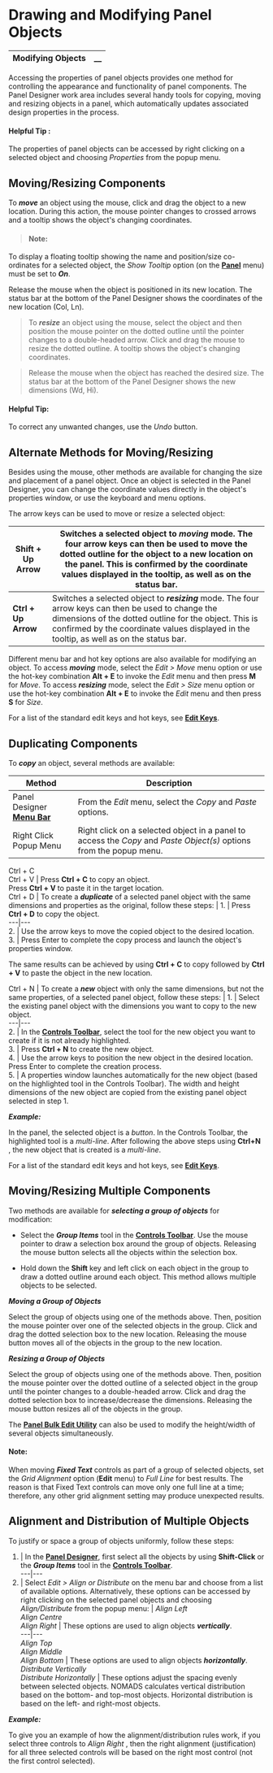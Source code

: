 # Drawing and Modifying Panel Objects   
  
**Modifying Objects** |  **__**  
---|---  
  
Accessing the properties of panel objects provides one method for controlling the appearance and functionality of panel components. The Panel Designer work area includes several handy tools for copying, moving and resizing objects in a panel, which automatically updates associated design properties in the process.

#### **Helpful Tip** :  
The properties of panel objects can be accessed by right clicking on a selected object and choosing _Properties_ from the popup menu.

## Moving/Resizing Components

To **_move_** an object using the mouse, click and drag the object to a new location. During this action, the mouse pointer changes to crossed arrows and a tooltip shows the object's changing coordinates.

> #### **Note:**  
To display a floating tooltip showing the name and position/size co-ordinates for a selected object, the _Show Tooltip_ option (on the **[Panel](../Work%20Area/Menu%20Options.htm#panelmenu)** menu) must be set to **_On_**.

Release the mouse when the object is positioned in its new location. The status bar at the bottom of the Panel Designer shows the coordinates of the new location (Col, Ln).

> To **_resize_** an object using the mouse, select the object and then position the mouse pointer on the dotted outline until the pointer changes to a double-headed arrow. Click and drag the mouse to resize the dotted outline. A tooltip shows the object's changing coordinates.

> Release the mouse when the object has reached the desired size. The status bar at the bottom of the Panel Designer shows the new dimensions (Wd, Hi).

#### **Helpful Tip:**  
To correct any unwanted changes, use the _Undo_ button.

## Alternate Methods for Moving/Resizing

Besides using the mouse, other methods are available for changing the size and placement of a panel object. Once an object is selected in the Panel Designer, you can change the coordinate values directly in the object's properties window, or use the keyboard and menu options.

The arrow keys can be used to move or resize a selected object:

**Shift + Up Arrow** |  Switches a selected object to **_moving_** mode. The four arrow keys can then be used to move the dotted outline for the object to a new location on the panel. This is confirmed by the coordinate values displayed in the tooltip, as well as on the status bar.  
---|---  
**Ctrl + Up Arrow** |  Switches a selected object to **_resizing_** mode. The four arrow keys can then be used to change the dimensions of the dotted outline for the object. This is confirmed by the coordinate values displayed in the tooltip, as well as on the status bar.  
  
Different menu bar and hot key options are also available for modifying an object. To access **_moving_** mode, select the _Edit > Move_ menu option or use the hot-key combination **Alt + E** to invoke the _Edit_ menu and then press **M** for _Move_. To access **_resizing_** mode, select the _Edit > Size_ menu option or use the hot-key combination **Alt + E** to invoke the _Edit_ menu and then press **S** for _Size_.

For a list of the standard edit keys and hot keys, see **[Edit Keys](../Work%20Area/Edit%20Keys.md)**.

##  Duplicating Components

To **_copy_** an object, several methods are available:

**Method** |  **Description**  
---|---  
Panel Designer **[Menu Bar](../../Creating%20Panel%20Controls/Menu%20Bar/Overview.md)** |  From the _Edit_ menu, select the _Copy_ and _Paste_ options.  
Right Click Popup Menu |  Right click on a selected object in a panel to access the _Copy_ and _Paste Object(s)_ options from the popup menu.  
Ctrl + C  
Ctrl + V |  Press **Ctrl + C** to copy an object.  
Press **Ctrl + V** to paste it in the target location.  
Ctrl + D |  To create a **_duplicate_** of a selected panel object with the same dimensions and properties as the original, follow these steps: |  1. |  Press **Ctrl + D** to copy the object.  
---|---  
2. |  Use the arrow keys to move the copied object to the desired location.  
3. |  Press Enter to complete the copy process and launch the object's properties window.  
  
The same results can be achieved by using **Ctrl + C** to copy followed by **Ctrl + V** to paste the object in the new location.  
  
Ctrl + N |  To create a **_new_** object with only the same dimensions, but not the same properties, of a selected panel object, follow these steps: |  1. |  Select the existing panel object with the dimensions you want to copy to the new object.  
---|---  
2. |  In the **[Controls Toolbar](Controls%20Toolbox.md)**, select the tool for the new object you want to create if it is not already highlighted.  
3. |  Press **Ctrl + N** to create the new object.  
4. |  Use the arrow keys to position the new object in the desired location. Press Enter to complete the creation process.  
5. |  A properties window launches automatically for the new object (based on the highlighted tool in the Controls Toolbar). The width and height dimensions of the new object are copied from the existing panel object selected in step 1.  
  
**_Example:_**

In the panel, the selected object is a _button_. In the Controls Toolbar, the highlighted tool is a _multi-line_. After following the above steps using **Ctrl+N** , the new object that is created is a _multi-line_.  
  
For a list of the standard edit keys and hot keys, see **[Edit Keys](../Work%20Area/Edit%20Keys.md)**.

##  Moving/Resizing Multiple Components

Two methods are available for **_selecting a group of objects_** for modification:

  * Select the **_Group Items_** tool in the **[Controls Toolbar](Controls%20Toolbox.md)**. Use the mouse pointer to draw a selection box around the group of objects. Releasing the mouse button selects all the objects within the selection box.


  * Hold down the **Shift** key and left click on each object in the group to draw a dotted outline around each object. This method allows multiple objects to be selected.



**_Moving a Group of Objects_**

Select the group of objects using one of the methods above. Then, position the mouse pointer over one of the selected objects in the group. Click and drag the dotted selection box to the new location. Releasing the mouse button moves all of the objects in the group to the new location.

**_Resizing a Group of Objects_**

Select the group of objects using one of the methods above. Then, position the mouse pointer over the dotted outline of a selected object in the group until the pointer changes to a double-headed arrow. Click and drag the dotted selection box to increase/decrease the dimensions. Releasing the mouse button resizes all of the objects in the group.

The **[Panel Bulk Edit Utility](../Options%20and%20Utilities/Bulk%20Edit%20Utility.md)** can also be used to modify the height/width of several objects simultaneously.

#### **Note:**  
When moving **_Fixed Text_** controls as part of a group of selected objects, set the _Grid Alignment_ option (**Edit** menu) to _Full Line_ for best results. The reason is that Fixed Text controls can move only one full line at a time; therefore, any other grid alignment setting may produce unexpected results.

##  Alignment and Distribution of Multiple Objects

To justify or space a group of objects uniformly, follow these steps:

1. |  In the **[Panel Designer](../Introduction.md)**, first select all the objects by using **Shift-Click** or the **_Group Items_** tool in the **[Controls Toolbar](Controls%20Toolbox.md)**.  
---|---  
2. |  Select _Edit > Align or Distribute_ on the menu bar and choose from a list of available options. Alternatively, these options can be accessed by right clicking on the selected panel objects and choosing _Align/Distribute_ from the popup menu: |  _Align Left  
Align Centre  
Align Right_ |  These options are used to align objects **_vertically_**.  
---|---  
_Align Top  
Align Middle  
Align Bottom_ |  These options are used to align objects **_horizontally_**.  
_Distribute Vertically  
Distribute Horizontally_ |  These options adjust the spacing evenly between selected objects. NOMADS calculates vertical distribution based on the bottom- and top-most objects. Horizontal distribution is based on the left- and right-most objects.  
  
**_Example:_**

To give you an example of how the alignment/distribution rules work, if you select three controls to _Align Right_ , then the right alignment (justification) for all three selected controls will be based on the right most control (not the first control selected).
